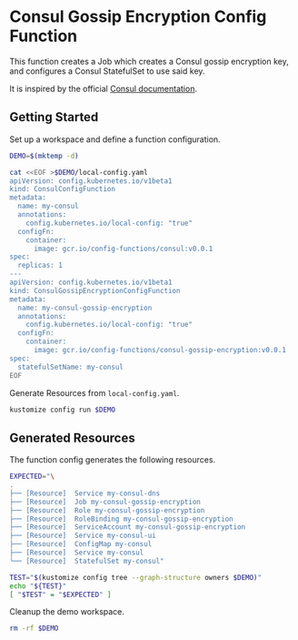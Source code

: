 [docs]: https://learn.hashicorp.com/consul/security-networking/agent-encryption

# Consul Gossip Encryption Config Function

This function creates a Job which creates a Consul gossip encryption key, and
configures a Consul StatefulSet to use said key.

It is inspired by the official [Consul documentation][docs].

## Getting Started

Set up a workspace and define a function configuration.
<!-- @createFunctionConfig @test -->
```sh
DEMO=$(mktemp -d)

cat <<EOF >$DEMO/local-config.yaml
apiVersion: config.kubernetes.io/v1beta1
kind: ConsulConfigFunction
metadata:
  name: my-consul
  annotations:
    config.kubernetes.io/local-config: "true"
  configFn:
    container:
      image: gcr.io/config-functions/consul:v0.0.1
spec:
  replicas: 1
---
apiVersion: config.kubernetes.io/v1beta1
kind: ConsulGossipEncryptionConfigFunction
metadata:
  name: my-consul-gossip-encryption
  annotations:
    config.kubernetes.io/local-config: "true"
  configFn:
    container:
      image: gcr.io/config-functions/consul-gossip-encryption:v0.0.1
spec:
  statefulSetName: my-consul
EOF
```

Generate Resources from `local-config.yaml`.
<!-- @generateInitialResources @test -->
```sh
kustomize config run $DEMO
```

## Generated Resources

The function config generates the following resources.
<!-- @verifyResourceList @test -->
```sh
EXPECTED="\
.
├── [Resource]  Service my-consul-dns
├── [Resource]  Job my-consul-gossip-encryption
├── [Resource]  Role my-consul-gossip-encryption
├── [Resource]  RoleBinding my-consul-gossip-encryption
├── [Resource]  ServiceAccount my-consul-gossip-encryption
├── [Resource]  Service my-consul-ui
├── [Resource]  ConfigMap my-consul
├── [Resource]  Service my-consul
└── [Resource]  StatefulSet my-consul"

TEST="$(kustomize config tree --graph-structure owners $DEMO)"
echo "${TEST}"
[ "$TEST" = "$EXPECTED" ]
```

Cleanup the demo workspace.
<!-- @cleanupWorkspace @test -->
```sh
rm -rf $DEMO
```
